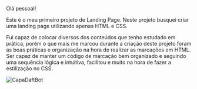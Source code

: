 Olá pessoal!

Este é o meu primeiro projeto de Landing Page. 
Neste projeto busquei criar uma landing page utilizando apenas HTML e CSS.

Fui capaz de colocar diversos dos conteúdos que tenho estudado em prática, porém o que mais me marcou durante a criação deste projeto foram as boas práticas e organização na hora de realizar as marcações em HTML. Ser capaz de manter um código de marcação bem organizado e seguindo uma sequência lógica e intuitiva, facilitou e muito na hora de fazer a estilização no CSS.

![CapaDaftBot](https://user-images.githubusercontent.com/93354612/149635708-18b26b07-02c2-4bc3-b2da-299f8333c89f.png)
